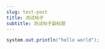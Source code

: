 ```yaml
---
slug: test-post
title: 测试帖子
subtitle: 测试帖子副标题
---
```

```java
system.out.println("hello world");
```